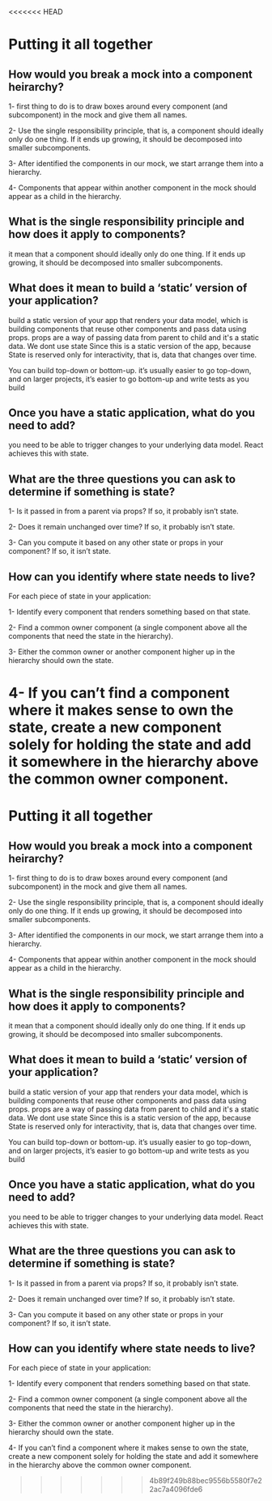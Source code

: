 <<<<<<< HEAD
# Putting it all together

## How would you break a mock into a component heirarchy?

1- first thing to do is to draw boxes around every component (and subcomponent) in the mock and give them all names.

2- Use the single responsibility principle, that is, a component should ideally only do one thing. If it ends up growing, it should be decomposed into smaller subcomponents.

3- After identified the components in our mock, we start arrange them into a hierarchy.

4- Components that appear within another component in the mock should appear as a child in the hierarchy.

## What is the single responsibility principle and how does it apply to components?

it mean that a component should ideally only do one thing. If it ends up growing, it should be decomposed into smaller subcomponents.

## What does it mean to build a ‘static’ version of your application?

build a static version of your app that renders your data model, which is building components that reuse other components and pass data using props. props are a way of passing data from parent to child and it's a static data. We dont use state Since this is a static version of the app, because State is reserved only for interactivity, that is, data that changes over time.

You can build top-down or bottom-up. it’s usually easier to go top-down, and on larger projects, it’s easier to go bottom-up and write tests as you build

## Once you have a static application, what do you need to add?

 you need to be able to trigger changes to your underlying data model. React achieves this with state.
 
## What are the three questions you can ask to determine if something is state?

1- Is it passed in from a parent via props? If so, it probably isn’t state.

2- Does it remain unchanged over time? If so, it probably isn’t state.

3- Can you compute it based on any other state or props in your component? If so, it isn’t state.

## How can you identify where state needs to live?

For each piece of state in your application:

1- Identify every component that renders something based on that state.

2- Find a common owner component (a single component above all the components that need the state in the hierarchy).

3- Either the common owner or another component higher up in the hierarchy should own the state.

4- If you can’t find a component where it makes sense to own the state, create a new component solely for holding the state and add it somewhere in the hierarchy above the common owner component.
=======
# Putting it all together

## How would you break a mock into a component heirarchy?

1- first thing to do is to draw boxes around every component (and subcomponent) in the mock and give them all names.

2- Use the single responsibility principle, that is, a component should ideally only do one thing. If it ends up growing, it should be decomposed into smaller subcomponents.

3- After identified the components in our mock, we start arrange them into a hierarchy.

4- Components that appear within another component in the mock should appear as a child in the hierarchy.

## What is the single responsibility principle and how does it apply to components?

it mean that a component should ideally only do one thing. If it ends up growing, it should be decomposed into smaller subcomponents.

## What does it mean to build a ‘static’ version of your application?

build a static version of your app that renders your data model, which is building components that reuse other components and pass data using props. props are a way of passing data from parent to child and it's a static data. We dont use state Since this is a static version of the app, because State is reserved only for interactivity, that is, data that changes over time.

You can build top-down or bottom-up. it’s usually easier to go top-down, and on larger projects, it’s easier to go bottom-up and write tests as you build

## Once you have a static application, what do you need to add?

 you need to be able to trigger changes to your underlying data model. React achieves this with state.
 
## What are the three questions you can ask to determine if something is state?

1- Is it passed in from a parent via props? If so, it probably isn’t state.

2- Does it remain unchanged over time? If so, it probably isn’t state.

3- Can you compute it based on any other state or props in your component? If so, it isn’t state.

## How can you identify where state needs to live?

For each piece of state in your application:

1- Identify every component that renders something based on that state.

2- Find a common owner component (a single component above all the components that need the state in the hierarchy).

3- Either the common owner or another component higher up in the hierarchy should own the state.

4- If you can’t find a component where it makes sense to own the state, create a new component solely for holding the state and add it somewhere in the hierarchy above the common owner component.
>>>>>>> 4b89f249b88bec9556b5580f7e22ac7a4096fde6
